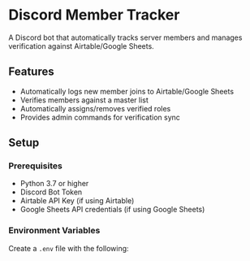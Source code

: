 # Discord Member Tracker

A Discord bot that automatically tracks server members and manages verification against Airtable/Google Sheets.

## Features

- Automatically logs new member joins to Airtable/Google Sheets
- Verifies members against a master list
- Automatically assigns/removes verified roles
- Provides admin commands for verification sync

## Setup

### Prerequisites

- Python 3.7 or higher
- Discord Bot Token
- Airtable API Key (if using Airtable)
- Google Sheets API credentials (if using Google Sheets)

### Environment Variables

Create a `.env` file with the following:
